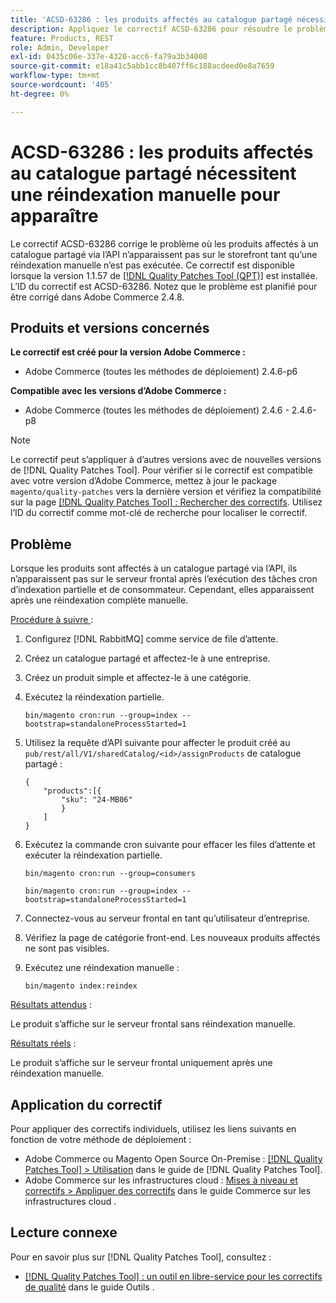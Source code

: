 ```yaml
---
title: 'ACSD-63286 : les produits affectés au catalogue partagé nécessitent une réindexation manuelle pour apparaître'
description: Appliquez le correctif ACSD-63286 pour résoudre le problème d’Adobe Commerce où les produits affectés à un catalogue partagé via l’API n’apparaissent pas sur le storefront tant qu’une réindexation manuelle n’a pas été exécutée.
feature: Products, REST
role: Admin, Developer
exl-id: 0435c06e-337e-4320-acc6-fa79a3b34008
source-git-commit: e18a41c5abb1cc8b407ff6c188acdeed0e8a7659
workflow-type: tm+mt
source-wordcount: '405'
ht-degree: 0%

---
```


# ACSD-63286 : les produits affectés au catalogue partagé nécessitent une réindexation manuelle pour apparaître

Le correctif ACSD-63286 corrige le problème où les produits affectés à un catalogue partagé via l’API n’apparaissent pas sur le storefront tant qu’une réindexation manuelle n’est pas exécutée. Ce correctif est disponible lorsque la version 1.1.57 de [[!DNL Quality Patches Tool (QPT)]](/help/tools/quality-patches-tool/quality-patches-tool-to-self-serve-quality-patches.md) est installée. L’ID du correctif est ACSD-63286. Notez que le problème est planifié pour être corrigé dans Adobe Commerce 2.4.8.

## Produits et versions concernés

**Le correctif est créé pour la version Adobe Commerce :**

* Adobe Commerce (toutes les méthodes de déploiement) 2.4.6-p6

**Compatible avec les versions d’Adobe Commerce :**

* Adobe Commerce (toutes les méthodes de déploiement) 2.4.6 - 2.4.6-p8

>[!NOTE]
>
>Le correctif peut s’appliquer à d’autres versions avec de nouvelles versions de [!DNL Quality Patches Tool]. Pour vérifier si le correctif est compatible avec votre version d’Adobe Commerce, mettez à jour le package `magento/quality-patches` vers la dernière version et vérifiez la compatibilité sur la page [[!DNL Quality Patches Tool] : Rechercher des correctifs](https://experienceleague.adobe.com/tools/commerce-quality-patches/index.html). Utilisez l’ID du correctif comme mot-clé de recherche pour localiser le correctif.

## Problème

Lorsque les produits sont affectés à un catalogue partagé via l’API, ils n’apparaissent pas sur le serveur frontal après l’exécution des tâches cron d’indexation partielle et de consommateur. Cependant, elles apparaissent après une réindexation complète manuelle.

<u>Procédure à suivre </u> :

1. Configurez [!DNL RabbitMQ] comme service de file d’attente.
1. Créez un catalogue partagé et affectez-le à une entreprise.
1. Créez un produit simple et affectez-le à une catégorie.
1. Exécutez la réindexation partielle.

   ```
   bin/magento cron:run --group=index --bootstrap=standaloneProcessStarted=1
   ```

1. Utilisez la requête d’API suivante pour affecter le produit créé au `pub/rest/all/V1/sharedCatalog/<id>/assignProducts` de catalogue partagé :

   ```
   {
       "products":[{
           "sku": "24-MB06"
           }
       ]
   }
   ```

1. Exécutez la commande cron suivante pour effacer les files d’attente et exécuter la réindexation partielle.

   ```
   bin/magento cron:run --group=consumers
   ```

   ```
   bin/magento cron:run --group=index --bootstrap=standaloneProcessStarted=1
   ```

1. Connectez-vous au serveur frontal en tant qu’utilisateur d’entreprise.
1. Vérifiez la page de catégorie front-end. Les nouveaux produits affectés ne sont pas visibles.
1. Exécutez une réindexation manuelle :

   ```
   bin/magento index:reindex
   ```

<u>Résultats attendus</u> :

Le produit s’affiche sur le serveur frontal sans réindexation manuelle.

<u>Résultats réels</u> :

Le produit s’affiche sur le serveur frontal uniquement après une réindexation manuelle.

## Application du correctif

Pour appliquer des correctifs individuels, utilisez les liens suivants en fonction de votre méthode de déploiement :

* Adobe Commerce ou Magento Open Source On-Premise : [[!DNL Quality Patches Tool] > Utilisation](/help/tools/quality-patches-tool/usage.md) dans le guide de [!DNL Quality Patches Tool].
* Adobe Commerce sur les infrastructures cloud : [Mises à niveau et correctifs > Appliquer des correctifs](https://experienceleague.adobe.com/docs/commerce-cloud-service/user-guide/develop/upgrade/apply-patches.html) dans le guide Commerce sur les infrastructures cloud .


## Lecture connexe

Pour en savoir plus sur [!DNL Quality Patches Tool], consultez :

* [[!DNL Quality Patches Tool] : un outil en libre-service pour les correctifs de qualité](/help/tools/quality-patches-tool/quality-patches-tool-to-self-serve-quality-patches.md) dans le guide Outils .
